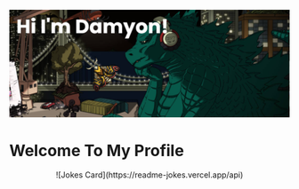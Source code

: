 ![header](./banner.png)
# Welcome To My Profile
<p align="center"> ![Jokes Card](https://readme-jokes.vercel.app/api) </p>
